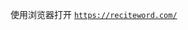 使用浏览器打开 [`https://reciteword.com/`](https://reciteword.com/)

<!-- include/website-home-url.md -->

